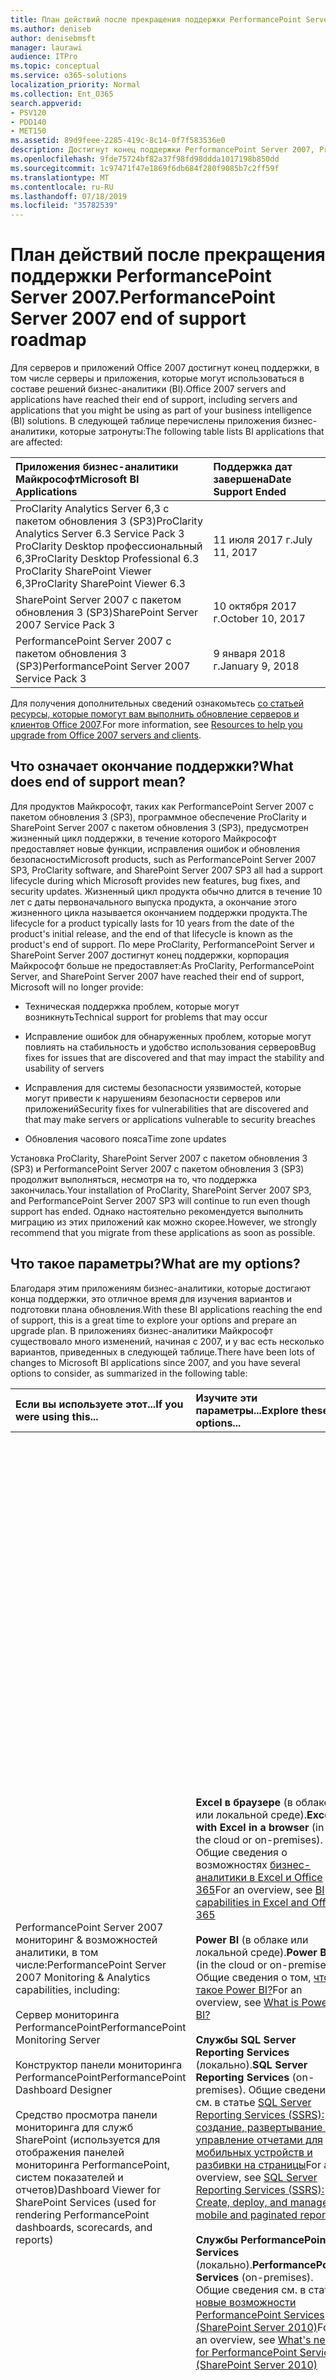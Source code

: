 ```yaml
---
title: План действий после прекращения поддержки PerformancePoint Server 2007.
ms.author: deniseb
author: denisebmsft
manager: laurawi
audience: ITPro
ms.topic: conceptual
ms.service: o365-solutions
localization_priority: Normal
ms.collection: Ent_O365
search.appverid:
- PSV120
- PDD140
- MET150
ms.assetid: 89d9feee-2285-419c-8c14-0f7f583536e0
description: Достигнут конец поддержки PerformancePoint Server 2007, ProClarity и SharePoint Server 2007. Прочтите эту статью, чтобы спланировать обновление решения бизнес-аналитики.
ms.openlocfilehash: 9fde75724bf82a37f98fd98ddda1017198b850dd
ms.sourcegitcommit: 1c97471f47e1869f6db684f280f9085b7c2ff59f
ms.translationtype: MT
ms.contentlocale: ru-RU
ms.lasthandoff: 07/18/2019
ms.locfileid: "35782539"
---
```

# <a name="performancepoint-server-2007-end-of-support-roadmap"></a><span data-ttu-id="d49d6-104">План действий после прекращения поддержки PerformancePoint Server 2007.</span><span class="sxs-lookup"><span data-stu-id="d49d6-104">PerformancePoint Server 2007 end of support roadmap</span></span>

<span data-ttu-id="d49d6-105">Для серверов и приложений Office 2007 достигнут конец поддержки, в том числе серверы и приложения, которые могут использоваться в составе решений бизнес-аналитики (BI).</span><span class="sxs-lookup"><span data-stu-id="d49d6-105">Office 2007 servers and applications have reached their end of support, including servers and applications that you might be using as part of your business intelligence (BI) solutions.</span></span> <span data-ttu-id="d49d6-106">В следующей таблице перечислены приложения бизнес-аналитики, которые затронуты:</span><span class="sxs-lookup"><span data-stu-id="d49d6-106">The following table lists BI applications that are affected:</span></span>
  
|<span data-ttu-id="d49d6-107">**Приложения бизнес-аналитики Майкрософт**</span><span class="sxs-lookup"><span data-stu-id="d49d6-107">**Microsoft BI Applications**</span></span>|<span data-ttu-id="d49d6-108">**Поддержка дат завершена**</span><span class="sxs-lookup"><span data-stu-id="d49d6-108">**Date Support Ended**</span></span>|
|:-----|:-----|
|<span data-ttu-id="d49d6-109">ProClarity Analytics Server 6,3 с пакетом обновления 3 (SP3)</span><span class="sxs-lookup"><span data-stu-id="d49d6-109">ProClarity Analytics Server 6.3 Service Pack 3</span></span>  <br/> <span data-ttu-id="d49d6-110">ProClarity Desktop профессиональный 6,3</span><span class="sxs-lookup"><span data-stu-id="d49d6-110">ProClarity Desktop Professional 6.3</span></span>  <br/> <span data-ttu-id="d49d6-111">ProClarity SharePoint Viewer 6,3</span><span class="sxs-lookup"><span data-stu-id="d49d6-111">ProClarity SharePoint Viewer 6.3</span></span>  <br/> |<span data-ttu-id="d49d6-112">11 июля 2017 г.</span><span class="sxs-lookup"><span data-stu-id="d49d6-112">July 11, 2017</span></span>  <br/> |
|<span data-ttu-id="d49d6-113">SharePoint Server 2007 с пакетом обновления 3 (SP3)</span><span class="sxs-lookup"><span data-stu-id="d49d6-113">SharePoint Server 2007 Service Pack 3</span></span>  <br/> |<span data-ttu-id="d49d6-114">10 октября 2017 г.</span><span class="sxs-lookup"><span data-stu-id="d49d6-114">October 10, 2017</span></span>  <br/> |
|<span data-ttu-id="d49d6-115">PerformancePoint Server 2007 с пакетом обновления 3 (SP3)</span><span class="sxs-lookup"><span data-stu-id="d49d6-115">PerformancePoint Server 2007 Service Pack 3</span></span>  <br/> |<span data-ttu-id="d49d6-116">9 января 2018 г.</span><span class="sxs-lookup"><span data-stu-id="d49d6-116">January 9, 2018</span></span>  <br/> |
   
<span data-ttu-id="d49d6-117">Для получения дополнительных сведений ознакомьтесь [со статьей ресурсы, которые помогут вам выполнить обновление серверов и клиентов Office 2007](upgrade-from-office-2007-servers-and-products.md).</span><span class="sxs-lookup"><span data-stu-id="d49d6-117">For more information, see [Resources to help you upgrade from Office 2007 servers and clients](upgrade-from-office-2007-servers-and-products.md).</span></span>
  
## <a name="what-does-end-of-support-mean"></a><span data-ttu-id="d49d6-118">Что означает окончание поддержки?</span><span class="sxs-lookup"><span data-stu-id="d49d6-118">What does end of support mean?</span></span>

<span data-ttu-id="d49d6-119">Для продуктов Майкрософт, таких как PerformancePoint Server 2007 с пакетом обновления 3 (SP3), программное обеспечение ProClarity и SharePoint Server 2007 с пакетом обновления 3 (SP3), предусмотрен жизненный цикл поддержки, в течение которого Майкрософт предоставляет новые функции, исправления ошибок и обновления безопасности</span><span class="sxs-lookup"><span data-stu-id="d49d6-119">Microsoft products, such as PerformancePoint Server 2007 SP3, ProClarity software, and SharePoint Server 2007 SP3 all had a support lifecycle during which Microsoft provides new features, bug fixes, and security updates.</span></span> <span data-ttu-id="d49d6-120">Жизненный цикл продукта обычно длится в течение 10 лет с даты первоначального выпуска продукта, а окончание этого жизненного цикла называется окончанием поддержки продукта.</span><span class="sxs-lookup"><span data-stu-id="d49d6-120">The lifecycle for a product typically lasts for 10 years from the date of the product's initial release, and the end of that lifecycle is known as the product's end of support.</span></span> <span data-ttu-id="d49d6-121">По мере ProClarity, PerformancePoint Server и SharePoint Server 2007 достигнут конец поддержки, корпорация Майкрософт больше не предоставляет:</span><span class="sxs-lookup"><span data-stu-id="d49d6-121">As ProClarity, PerformancePoint Server, and SharePoint Server 2007 have reached their end of support, Microsoft will no longer provide:</span></span>
  
- <span data-ttu-id="d49d6-122">Техническая поддержка проблем, которые могут возникнуть</span><span class="sxs-lookup"><span data-stu-id="d49d6-122">Technical support for problems that may occur</span></span>
    
- <span data-ttu-id="d49d6-123">Исправление ошибок для обнаруженных проблем, которые могут повлиять на стабильность и удобство использования серверов</span><span class="sxs-lookup"><span data-stu-id="d49d6-123">Bug fixes for issues that are discovered and that may impact the stability and usability of servers</span></span>
    
- <span data-ttu-id="d49d6-124">Исправления для системы безопасности уязвимостей, которые могут привести к нарушениям безопасности серверов или приложений</span><span class="sxs-lookup"><span data-stu-id="d49d6-124">Security fixes for vulnerabilities that are discovered and that may make servers or applications vulnerable to security breaches</span></span>
    
- <span data-ttu-id="d49d6-125">Обновления часового пояса</span><span class="sxs-lookup"><span data-stu-id="d49d6-125">Time zone updates</span></span>
    
<span data-ttu-id="d49d6-126">Установка ProClarity, SharePoint Server 2007 с пакетом обновления 3 (SP3) и PerformancePoint Server 2007 с пакетом обновления 3 (SP3) продолжит выполняться, несмотря на то, что поддержка закончилась.</span><span class="sxs-lookup"><span data-stu-id="d49d6-126">Your installation of ProClarity, SharePoint Server 2007 SP3, and PerformancePoint Server 2007 SP3 will continue to run even though support has ended.</span></span> <span data-ttu-id="d49d6-127">Однако настоятельно рекомендуется выполнить миграцию из этих приложений как можно скорее.</span><span class="sxs-lookup"><span data-stu-id="d49d6-127">However, we strongly recommend that you migrate from these applications as soon as possible.</span></span>
  
## <a name="what-are-my-options"></a><span data-ttu-id="d49d6-128">Что такое параметры?</span><span class="sxs-lookup"><span data-stu-id="d49d6-128">What are my options?</span></span>

<span data-ttu-id="d49d6-129">Благодаря этим приложениям бизнес-аналитики, которые достигают конца поддержки, это отличное время для изучения вариантов и подготовки плана обновления.</span><span class="sxs-lookup"><span data-stu-id="d49d6-129">With these BI applications reaching the end of support, this is a great time to explore your options and prepare an upgrade plan.</span></span> <span data-ttu-id="d49d6-130">В приложениях бизнес-аналитики Майкрософт существовало много изменений, начиная с 2007, и у вас есть несколько вариантов, приведенных в следующей таблице.</span><span class="sxs-lookup"><span data-stu-id="d49d6-130">There have been lots of changes to Microsoft BI applications since 2007, and you have several options to consider, as summarized in the following table:</span></span>
  
|<span data-ttu-id="d49d6-131">**Если вы используете этот...**</span><span class="sxs-lookup"><span data-stu-id="d49d6-131">**If you were using this...**</span></span>|<span data-ttu-id="d49d6-132">**Изучите эти параметры...**</span><span class="sxs-lookup"><span data-stu-id="d49d6-132">**Explore these options...**</span></span>|<span data-ttu-id="d49d6-133">**И помните об этом...**</span><span class="sxs-lookup"><span data-stu-id="d49d6-133">**And keep this in mind...**</span></span>|
|:-----|:-----|:-----|
| <span data-ttu-id="d49d6-134">PerformancePoint Server 2007 мониторинг &amp; возможностей аналитики, в том числе:</span><span class="sxs-lookup"><span data-stu-id="d49d6-134">PerformancePoint Server 2007 Monitoring &amp; Analytics capabilities, including:</span></span>  <br/><br/>  <span data-ttu-id="d49d6-135">Сервер мониторинга PerformancePoint</span><span class="sxs-lookup"><span data-stu-id="d49d6-135">PerformancePoint Monitoring Server</span></span>  <br/><br/>  <span data-ttu-id="d49d6-136">Конструктор панели мониторинга PerformancePoint</span><span class="sxs-lookup"><span data-stu-id="d49d6-136">PerformancePoint Dashboard Designer</span></span>  <br/><br/>  <span data-ttu-id="d49d6-137">Средство просмотра панели мониторинга для служб SharePoint (используется для отображения панелей мониторинга PerformancePoint, систем показателей и отчетов)</span><span class="sxs-lookup"><span data-stu-id="d49d6-137">Dashboard Viewer for SharePoint Services (used for rendering PerformancePoint dashboards, scorecards, and reports)</span></span>  <br/> |<span data-ttu-id="d49d6-138">**Excel в браузере** (в облаке или локальной среде).</span><span class="sxs-lookup"><span data-stu-id="d49d6-138">**Excel with Excel in a browser** (in the cloud or on-premises).</span></span> <span data-ttu-id="d49d6-139">Общие сведения о возможностях [бизнес-аналитики в Excel и Office 365](https://support.office.com/article/26c0548e-124c-4fd3-aab3-5f64568cb743.aspx)</span><span class="sxs-lookup"><span data-stu-id="d49d6-139">For an overview, see [BI capabilities in Excel and Office 365](https://support.office.com/article/26c0548e-124c-4fd3-aab3-5f64568cb743.aspx)</span></span> <br/><br/> <span data-ttu-id="d49d6-140">**Power BI** (в облаке или локальной среде).</span><span class="sxs-lookup"><span data-stu-id="d49d6-140">**Power BI** (in the cloud or on-premises).</span></span> <span data-ttu-id="d49d6-141">Общие сведения о том, [что такое Power BI?](https://go.microsoft.com/fwlink/?linkid=841341)</span><span class="sxs-lookup"><span data-stu-id="d49d6-141">For an overview, see [What is Power BI?](https://go.microsoft.com/fwlink/?linkid=841341)</span></span> <br/><br/> <span data-ttu-id="d49d6-142">**Службы SQL Server Reporting Services** (локально).</span><span class="sxs-lookup"><span data-stu-id="d49d6-142">**SQL Server Reporting Services** (on-premises).</span></span> <span data-ttu-id="d49d6-143">Общие сведения см. в статье [SQL Server Reporting Services (SSRS): создание, развертывание и управление отчетами для мобильных устройств и разбивки на страницы](https://go.microsoft.com/fwlink/?linkid=841342)</span><span class="sxs-lookup"><span data-stu-id="d49d6-143">For an overview, see [SQL Server Reporting Services (SSRS): Create, deploy, and manage mobile and paginated reports](https://go.microsoft.com/fwlink/?linkid=841342)</span></span> <br/><br/> <span data-ttu-id="d49d6-144">**Службы PerformancePoint Services** (локально).</span><span class="sxs-lookup"><span data-stu-id="d49d6-144">**PerformancePoint Services** (on-premises).</span></span> <span data-ttu-id="d49d6-145">Общие сведения см. в статье [новые возможности PerformancePoint Services (SharePoint Server 2010)](https://go.microsoft.com/fwlink/?linkid=841343)</span><span class="sxs-lookup"><span data-stu-id="d49d6-145">For an overview, see [What's new for PerformancePoint Services (SharePoint Server 2010)](https://go.microsoft.com/fwlink/?linkid=841343)</span></span> <br/> |<span data-ttu-id="d49d6-146">Приложение Excel доступно как в Интернете (на основе облака), так и в локальном решении.</span><span class="sxs-lookup"><span data-stu-id="d49d6-146">Excel is available as either an online (cloud-based) or on-premises solution.</span></span> <span data-ttu-id="d49d6-147">Многие потребности в отчетах и панелях мониторинга могут быть выполнены с помощью возможностей Excel.</span><span class="sxs-lookup"><span data-stu-id="d49d6-147">Many reporting and dashboard needs can be met with the capabilities of Excel.</span></span>  <br/><br/> <span data-ttu-id="d49d6-148">Power BI доступен в виде интерактивного или локального решения.</span><span class="sxs-lookup"><span data-stu-id="d49d6-148">Power BI is available as either an online or an on-premises solution.</span></span> <span data-ttu-id="d49d6-149">Power BI не входит в состав Office 365, но вы можете приступить к работе с Power BI бесплатно, а затем, в зависимости от требований к использованию данных и бизнес-потребностям, выполнить обновление до Power BI Pro.</span><span class="sxs-lookup"><span data-stu-id="d49d6-149">Power BI is not included in Office 365, but you can get started using Power BI for free, and then, depending on your data usage and business needs, upgrade to Power BI Pro.</span></span> <br/> <br/> <span data-ttu-id="d49d6-150">Службы Reporting Services и PerformancePoint Services являются локальными решениями.</span><span class="sxs-lookup"><span data-stu-id="d49d6-150">Reporting Services and PerformancePoint Services are both on-premises solutions.</span></span>  <br/><br/> <span data-ttu-id="d49d6-151">Службы PerformancePoint доступны в SharePoint Server 2010, SharePoint Server 2013 и SharePoint Server 2016.</span><span class="sxs-lookup"><span data-stu-id="d49d6-151">PerformancePoint Services is available in SharePoint Server 2010, SharePoint Server 2013, and SharePoint Server 2016.</span></span> <br/> <br/> <span data-ttu-id="d49d6-152">Некоторые функции и типы отчетов, доступные в PerformancePoint Server 2007, недоступны в Excel, Power BI, Reporting Services или PerformancePoint Services.</span><span class="sxs-lookup"><span data-stu-id="d49d6-152">Some features and report types that were available in PerformancePoint Server 2007 are not available in Excel, Power BI, Reporting Services, or PerformancePoint Services.</span></span> <span data-ttu-id="d49d6-153">Вы хотите просмотреть доступные функции, чтобы определить оптимальное решение для ваших бизнес-потребностей.</span><span class="sxs-lookup"><span data-stu-id="d49d6-153">You'll want to review the available features to determine the best solution for your business needs.</span></span>  <br/> |
| <span data-ttu-id="d49d6-154">Программное обеспечение ProClarity, в том числе:</span><span class="sxs-lookup"><span data-stu-id="d49d6-154">ProClarity software, including:</span></span> <br/> <br/>  <span data-ttu-id="d49d6-155">ProClarity Desktop профессиональный</span><span class="sxs-lookup"><span data-stu-id="d49d6-155">ProClarity Desktop Professional</span></span>  <br/> <br/> <span data-ttu-id="d49d6-156">Сервер аналитики ProClarity Analytics</span><span class="sxs-lookup"><span data-stu-id="d49d6-156">ProClarity Analytics Server</span></span>  <br/> <br/> <span data-ttu-id="d49d6-157">ProClarity SharePoint Viewer</span><span class="sxs-lookup"><span data-stu-id="d49d6-157">ProClarity SharePoint Viewer</span></span>  <br/> |<span data-ttu-id="d49d6-158">Свяжитесь **с партнером корпорации Майкрософт** , чтобы определить решение, которое наилучшим образом соответствует вашим потребностям.</span><span class="sxs-lookup"><span data-stu-id="d49d6-158">**Work with a Microsoft partner** to identify a solution that best meets your needs.</span></span> <span data-ttu-id="d49d6-159">Посетите [Центр партнеров Майкрософт](https://go.microsoft.com/fwlink/?linkid=841249)</span><span class="sxs-lookup"><span data-stu-id="d49d6-159">Visit the [Microsoft Partner Center](https://go.microsoft.com/fwlink/?linkid=841249)</span></span> <br/><br/> <span data-ttu-id="d49d6-160">Вы также можете рассмотреть возможность использования Excel в Excel в браузере, Power BI, службах SQL Server Reporting Services или PerformancePoint Services.</span><span class="sxs-lookup"><span data-stu-id="d49d6-160">You can also consider using Excel with Excel in a browser, Power BI, SQL Server Reporting Services, or PerformancePoint Services.</span></span>  <br/> |<span data-ttu-id="d49d6-161">Некоторые функции и возможности, доступные в программном обеспечении ProClarity, доступны в других решениях Майкрософт, в том числе Excel, Power BI, Reporting Services и PerformancePoint Services.</span><span class="sxs-lookup"><span data-stu-id="d49d6-161">Several, but not all, features and capabilities that were available in ProClarity software are available in other Microsoft offerings, including Excel, Power BI, Reporting Services, and PerformancePoint Services.</span></span>  <br/> |
|<span data-ttu-id="d49d6-162">Ключевые показатели эффективности SharePoint Server 2007 (также называемые ключевыми показателями эффективности MOSS)</span><span class="sxs-lookup"><span data-stu-id="d49d6-162">SharePoint Server 2007 KPIs (also called MOSS KPIs)</span></span>  <br/> |<span data-ttu-id="d49d6-163">**Excel со службами Excel**.</span><span class="sxs-lookup"><span data-stu-id="d49d6-163">**Excel with Excel Services**.</span></span> <span data-ttu-id="d49d6-164">Общие сведения см в статье [бизнес-аналитики в Excel и службах Excel (SharePoint Server 2013)](https://support.office.com/article/2740f10c-579d-4b40-a1d9-7beb5d38547c.aspx)</span><span class="sxs-lookup"><span data-stu-id="d49d6-164">For an overview, see [Business intelligence in Excel and Excel Services (SharePoint Server 2013)](https://support.office.com/article/2740f10c-579d-4b40-a1d9-7beb5d38547c.aspx)</span></span> <br/> |<span data-ttu-id="d49d6-165">Ключевые показатели эффективности MOSS, созданные с помощью SharePoint Server 2007, можно использовать в SharePoint Server 2010, SharePoint Server 2013 и SharePoint Server 2016; Однако создавать новые ключевые показатели эффективности MOSS невозможно.</span><span class="sxs-lookup"><span data-stu-id="d49d6-165">MOSS KPIs that were created using SharePoint Server 2007 can be used in SharePoint Server 2010, SharePoint Server 2013, and SharePoint Server 2016; however, new MOSS KPIs cannot be created.</span></span>  <br/> |
|<span data-ttu-id="d49d6-166">Excel 2007</span><span class="sxs-lookup"><span data-stu-id="d49d6-166">Excel 2007</span></span>  <br/> |<span data-ttu-id="d49d6-167">**Excel** (в облаке или локальной среде).</span><span class="sxs-lookup"><span data-stu-id="d49d6-167">**Excel** (in the cloud or on-premises).</span></span> <span data-ttu-id="d49d6-168">Общие сведения о возможностях [бизнес-аналитики в Excel и Office 365](https://support.office.com/article/26c0548e-124c-4fd3-aab3-5f64568cb743.aspx)</span><span class="sxs-lookup"><span data-stu-id="d49d6-168">For an overview, see [BI capabilities in Excel and Office 365](https://support.office.com/article/26c0548e-124c-4fd3-aab3-5f64568cb743.aspx)</span></span> <br/><br/> <span data-ttu-id="d49d6-169">**Power BI** (в облаке или локальной среде).</span><span class="sxs-lookup"><span data-stu-id="d49d6-169">**Power BI** (in the cloud or on-premises).</span></span> <span data-ttu-id="d49d6-170">Общие сведения о том, [что такое Power BI?](https://go.microsoft.com/fwlink/?linkid=841341)</span><span class="sxs-lookup"><span data-stu-id="d49d6-170">For an overview, see [What is Power BI?](https://go.microsoft.com/fwlink/?linkid=841341)</span></span> <br/> |<span data-ttu-id="d49d6-171">Как Excel, так и Power BI предоставляют Организации облачные и локальные решения с поддержкой широкого спектра источников данных.</span><span class="sxs-lookup"><span data-stu-id="d49d6-171">Both Excel and Power BI offer your organization cloud-based and on-premises solutions, with support for a wide variety of data sources.</span></span>  <br/> |
   
### <a name="what-if-i-need-help-selecting-a-solution"></a><span data-ttu-id="d49d6-172">Что делать, если вам нужна помощь, выбрав решение?</span><span class="sxs-lookup"><span data-stu-id="d49d6-172">What if I need help selecting a solution?</span></span>

<span data-ttu-id="d49d6-173">Благодаря большому количеству доступных вариантов бизнес-аналитики может показаться слишком большим, чтобы определить, какой из них лучше всего подходит.</span><span class="sxs-lookup"><span data-stu-id="d49d6-173">With so many BI choices available, it might seem overwhelming to determine which option is best.</span></span> <span data-ttu-id="d49d6-174">Для оказания помощи можно воспользоваться электронным руководством.</span><span class="sxs-lookup"><span data-stu-id="d49d6-174">We have an online guide available to help you.</span></span> <span data-ttu-id="d49d6-175">Ознакомьтесь [со статьей выбор средств бизнес-аналитики (BI) для анализа и создания отчетов](https://go.microsoft.com/fwlink/?linkid=839877).</span><span class="sxs-lookup"><span data-stu-id="d49d6-175">See [Choosing Microsoft Business Intelligence (BI) tools for analysis and reporting](https://go.microsoft.com/fwlink/?linkid=839877).</span></span>
  
### <a name="what-happens-if-i-dont-upgrade-now"></a><span data-ttu-id="d49d6-176">Что произойдет, если не выполнить обновление сейчас?</span><span class="sxs-lookup"><span data-stu-id="d49d6-176">What happens if I don't upgrade now?</span></span>

<span data-ttu-id="d49d6-177">В настоящее время вы можете сделать это без обновления.</span><span class="sxs-lookup"><span data-stu-id="d49d6-177">You can choose to not upgrade at this time.</span></span> <span data-ttu-id="d49d6-178">Существующие серверы и приложения продолжат работу.</span><span class="sxs-lookup"><span data-stu-id="d49d6-178">Your existing servers and applications will continue to run.</span></span> <span data-ttu-id="d49d6-179">Однако вы не будете получать дополнительные обновления, в том числе обновления для системы безопасности, после завершения поддержки.</span><span class="sxs-lookup"><span data-stu-id="d49d6-179">However, you won't receive any further updates - including security updates - after support has ended.</span></span> <span data-ttu-id="d49d6-180">Если что-то пошло не так с серверными приложениями, вы не сможете получить помощь в службе технической поддержки Майкрософт.</span><span class="sxs-lookup"><span data-stu-id="d49d6-180">And, if something goes wrong with your server applications, you won't be able to get help from Microsoft technical support.</span></span>
  
## <a name="how-do-i-plan-my-upgrade"></a><span data-ttu-id="d49d6-181">Как спланировать обновление?</span><span class="sxs-lookup"><span data-stu-id="d49d6-181">How do I plan my upgrade?</span></span>

<span data-ttu-id="d49d6-182">После изучения параметров обновления следующий шаг состоит в подготовке плана обновления.</span><span class="sxs-lookup"><span data-stu-id="d49d6-182">After you have explored your upgrade options, your next step is to prepare an upgrade plan.</span></span> <span data-ttu-id="d49d6-183">В следующих разделах содержатся сведения и ссылки на дополнительные ресурсы, которые помогут спланировать решение.</span><span class="sxs-lookup"><span data-stu-id="d49d6-183">The following sections include information and links to additional resources to help you plan your solution.</span></span> <span data-ttu-id="d49d6-184">Когда речь идет о приложениях Microsoft BI, у вас есть четыре основных варианта, в том числе два, которые работают как в облаке, так и в локальной среде, а также два, которые являются локальными решениями:</span><span class="sxs-lookup"><span data-stu-id="d49d6-184">When it comes to Microsoft BI applications, you have four main options, including two that work both in the cloud or on-premises, and two that are on-premises-only solutions:</span></span>
  
|<span data-ttu-id="d49d6-185">**Вариант**</span><span class="sxs-lookup"><span data-stu-id="d49d6-185">**Option**</span></span>|<span data-ttu-id="d49d6-186">**В облаке или локальной среде?**</span><span class="sxs-lookup"><span data-stu-id="d49d6-186">**In the cloud or on-premises?**</span></span>|
|:-----|:-----|
|[<span data-ttu-id="d49d6-187">Excel</span><span class="sxs-lookup"><span data-stu-id="d49d6-187">Excel</span></span>](#use-excel-with-excel-online-in-the-cloud-or-on-premises) <br/> |<span data-ttu-id="d49d6-188">Двух</span><span class="sxs-lookup"><span data-stu-id="d49d6-188">Both</span></span>  <br/> |
|[<span data-ttu-id="d49d6-189">Power BI</span><span class="sxs-lookup"><span data-stu-id="d49d6-189">Power BI</span></span>](#use-power-bi-in-the-cloud-or-on-premises) <br/> |<span data-ttu-id="d49d6-190">Двух</span><span class="sxs-lookup"><span data-stu-id="d49d6-190">Both</span></span>  <br/> |
|[<span data-ttu-id="d49d6-191">Reporting Services</span><span class="sxs-lookup"><span data-stu-id="d49d6-191">Reporting Services</span></span>](#use-reporting-services-on-premises) <br/> |<span data-ttu-id="d49d6-192">Только локальная среда</span><span class="sxs-lookup"><span data-stu-id="d49d6-192">On-premises only</span></span>  <br/> |
|[<span data-ttu-id="d49d6-193">PerformancePoint Services</span><span class="sxs-lookup"><span data-stu-id="d49d6-193">PerformancePoint Services</span></span>](#use-performancepoint-services-on-premises) <br/> |<span data-ttu-id="d49d6-194">Только локальная среда</span><span class="sxs-lookup"><span data-stu-id="d49d6-194">On-premises only</span></span>  <br/> |
   
### <a name="use-excel-in-the-cloud-or-on-premises"></a><span data-ttu-id="d49d6-195">Использование Excel (в облаке или локальной среде)</span><span class="sxs-lookup"><span data-stu-id="d49d6-195">Use Excel (in the cloud or on-premises)</span></span>

<span data-ttu-id="d49d6-196">С помощью Excel (также называемых службами Excel в SharePoint Server) пользователи могут просматривать и использовать книги в окне браузера, даже если приложение Excel не установлено на своем компьютере.</span><span class="sxs-lookup"><span data-stu-id="d49d6-196">With Excel—also known as Excel Services in SharePoint Server—people can view and use workbooks in a browser window, even if Excel is not installed on their computer.</span></span> <span data-ttu-id="d49d6-197">Вы можете использовать Excel для создания отчетов, систем показателей и панелей мониторинга, а затем совместного использования книг с другими пользователями с помощью Excel в браузере, независимо от того, используете ли вы SharePoint Online в составе Office 365 или SharePoint Server в локальной среде.</span><span class="sxs-lookup"><span data-stu-id="d49d6-197">You can use Excel to create reports, scorecards, and dashboards, and then share your workbooks with others by using Excel in a browser, whether you're using SharePoint Online as part of Office 365, or SharePoint Server on-premises.</span></span> <span data-ttu-id="d49d6-198">Кроме того, вы можете использовать данные, хранящиеся в локальной среде или в облаке, что дает возможность использовать широкий спектр источников данных.</span><span class="sxs-lookup"><span data-stu-id="d49d6-198">And, you can use data stored on-premises or in the cloud, which gives you the ability to use a wide variety of data sources.</span></span>
  
<span data-ttu-id="d49d6-199">В следующей таблице сравниваются ключевые преимущества использования Excel с Office 365 для использования Excel с SharePoint Server с дополнительными сведениями.</span><span class="sxs-lookup"><span data-stu-id="d49d6-199">The following table compares key advantages of using Excel with Office 365 to using Excel with SharePoint Server, with additional information below.</span></span>
  
|<span data-ttu-id="d49d6-200">**[Excel с Office 365 (в облаке)](#excel-with-office-365-in-the-cloud)**</span><span class="sxs-lookup"><span data-stu-id="d49d6-200">**[Excel with Office 365 (in the cloud)](#excel-with-office-365-in-the-cloud)**</span></span>|<span data-ttu-id="d49d6-201">**[Excel с SharePoint Server (локальная среда)](#excel-with-sharepoint-server-on-premises)**</span><span class="sxs-lookup"><span data-stu-id="d49d6-201">**[Excel with SharePoint Server (on-premises)](#excel-with-sharepoint-server-on-premises)**</span></span>|
|:-----|:-----|
|<span data-ttu-id="d49d6-202">**Вы получаете последнюю самую новую версию Excel**.</span><span class="sxs-lookup"><span data-stu-id="d49d6-202">**You get the latest, greatest version of Excel**.</span></span> <span data-ttu-id="d49d6-203">В Office 365 вы получаете последнюю версию Excel, которая включает мощные, новые типы диаграмм, возможность быстро и легко создавать диаграммы и таблицы, а также поддерживать дополнительные источники данных.</span><span class="sxs-lookup"><span data-stu-id="d49d6-203">With Office 365, you get the latest version of Excel, which includes powerful, new chart types, the ability to create charts and tables quickly and easily, and support for more data sources.</span></span> <br/> <br/> <span data-ttu-id="d49d6-204">**Настройка значительно упрощается**.</span><span class="sxs-lookup"><span data-stu-id="d49d6-204">**Setup is much simpler**.</span></span> <span data-ttu-id="d49d6-205">Excel включен в Office 365 для бизнеса, поэтому в вашей части нет тяжелых задач.</span><span class="sxs-lookup"><span data-stu-id="d49d6-205">Excel is included with Office 365 for business, so there's no heavy lifting on your part.</span></span> <span data-ttu-id="d49d6-206">Зарегистрируйтесь и войдите в систему, и вы будете работать быстрее и эффективнее, чем обновление локальных серверов.</span><span class="sxs-lookup"><span data-stu-id="d49d6-206">Sign up and sign in, and you'll be up and running faster and more efficiently than upgrading your on-premises servers.</span></span> <br/> <br/> <span data-ttu-id="d49d6-207">**Пользователи имеют повсеместный доступ к своим книгам**.</span><span class="sxs-lookup"><span data-stu-id="d49d6-207">**People have everywhere access to their workbooks**.</span></span> <span data-ttu-id="d49d6-208">Пользователи могут безопасно просматривать книги из любого места, используя его компьютер, смарт-телефон и планшет.</span><span class="sxs-lookup"><span data-stu-id="d49d6-208">People can securely view workbooks from wherever they are, using their computer, smart phone, and tablet.</span></span> <br/> <br/> <span data-ttu-id="d49d6-209">**Это еще не**все!</span><span class="sxs-lookup"><span data-stu-id="d49d6-209">**There's more**!</span></span> <span data-ttu-id="d49d6-210">В этой статье представлены [возможности бизнес-аналитики в Excel и Office 365](https://support.office.com/article/26c0548e-124c-4fd3-aab3-5f64568cb743.aspx)</span><span class="sxs-lookup"><span data-stu-id="d49d6-210">See [BI capabilities in Excel and Office 365](https://support.office.com/article/26c0548e-124c-4fd3-aab3-5f64568cb743.aspx)</span></span> <br/> |<span data-ttu-id="d49d6-211">**Управление глобальными параметрами**.</span><span class="sxs-lookup"><span data-stu-id="d49d6-211">**You manage your global settings**.</span></span> <span data-ttu-id="d49d6-212">Администратор SharePoint может задавать глобальные параметры, такие как безопасность, балансировка нагрузки, управление сеансами, кэширование книг и подключения к внешним данным.</span><span class="sxs-lookup"><span data-stu-id="d49d6-212">As a SharePoint administrator, you can specify global settings, such as security, load balancing, session management, workbook caching, and external data connections.</span></span> <br/> <br/> <span data-ttu-id="d49d6-213">**Службы Excel можно использовать с PerformancePoint Services**.</span><span class="sxs-lookup"><span data-stu-id="d49d6-213">**You can use Excel Services with PerformancePoint Services**.</span></span> <span data-ttu-id="d49d6-214">Службы Excel и службы PerformancePoint Services можно настроить как часть установки SharePoint Server, а также включить отчеты служб Excel в панели мониторинга PerformancePoint.</span><span class="sxs-lookup"><span data-stu-id="d49d6-214">You can configure Excel Services and PerformancePoint Services as part of your SharePoint Server installation, and include Excel Services reports in your PerformancePoint dashboards.</span></span> <br/> <br/> <span data-ttu-id="d49d6-215">**Это еще не**все!</span><span class="sxs-lookup"><span data-stu-id="d49d6-215">**There's more**!</span></span> <span data-ttu-id="d49d6-216">Просмотр [бизнес-аналитики в Excel и службах Excel (SharePoint Server 2013)](https://support.office.com/article/2740f10c-579d-4b40-a1d9-7beb5d38547c.aspx)</span><span class="sxs-lookup"><span data-stu-id="d49d6-216">See [Business intelligence in Excel and Excel Services (SharePoint Server 2013)](https://support.office.com/article/2740f10c-579d-4b40-a1d9-7beb5d38547c.aspx)</span></span> <br/> |
   
#### <a name="excel-with-office-365-in-the-cloud"></a><span data-ttu-id="d49d6-217">Excel с Office 365 (в облаке)</span><span class="sxs-lookup"><span data-stu-id="d49d6-217">Excel with Office 365 (in the cloud)</span></span>

<span data-ttu-id="d49d6-218">Если вы перейдете на Office 365, у вас будут самые актуальные службы и приложения, в том числе Excel 2016.</span><span class="sxs-lookup"><span data-stu-id="d49d6-218">If you move to Office 365, you'll have the most up-to-date services and applications, including Excel 2016.</span></span> <span data-ttu-id="d49d6-219">Службы PerformancePoint Services недоступны в Office 365, поэтому содержимое панели мониторинга PerformancePoint будет заменено на книги Excel или другие отчеты.</span><span class="sxs-lookup"><span data-stu-id="d49d6-219">PerformancePoint Services is not available in Office 365, so you'll be replacing your PerformancePoint dashboard content with Excel workbooks or other reports.</span></span> <span data-ttu-id="d49d6-220">Хорошая новость состоит в том, что Excel 2016 имеет множество новых типов диаграмм и создание впечатляющих панелей мониторинга в Excel стало проще, чем когда-либо.</span><span class="sxs-lookup"><span data-stu-id="d49d6-220">The good news is, Excel 2016 has lots of new chart types and creating impressive dashboards in Excel is easier than ever.</span></span> <span data-ttu-id="d49d6-221">Новые возможности регулярно добавляются.</span><span class="sxs-lookup"><span data-stu-id="d49d6-221">And, new features are being added regularly.</span></span> <span data-ttu-id="d49d6-222">Чтобы узнать больше, ознакомьтесь со статьей [новые возможности Excel 2016 для Windows](https://support.office.com/article/5fdb9208-ff33-45b6-9e08-1f5cdb3a6c73.aspx).</span><span class="sxs-lookup"><span data-stu-id="d49d6-222">To learn more, see [What's New in Excel 2016 for Windows](https://support.office.com/article/5fdb9208-ff33-45b6-9e08-1f5cdb3a6c73.aspx).</span></span>
  
<span data-ttu-id="d49d6-223">А когда вы приобретаете 50 рабочих мест или более Office 365, группа Microsoft FastTrack может помочь вам настроить.</span><span class="sxs-lookup"><span data-stu-id="d49d6-223">And, when you purchase 50 seats or more of Office 365, the Microsoft FastTrack team can help you get set up.</span></span> <span data-ttu-id="d49d6-224">Чтобы узнать больше, посетите [FastTrack](https://www.microsoft.com/fasttrack/microsoft-365/office-365).</span><span class="sxs-lookup"><span data-stu-id="d49d6-224">To learn more, visit [FastTrack](https://www.microsoft.com/fasttrack/microsoft-365/office-365).</span></span>
  
#### <a name="excel-with-sharepoint-server-on-premises"></a><span data-ttu-id="d49d6-225">Excel с SharePoint Server (локальная среда)</span><span class="sxs-lookup"><span data-stu-id="d49d6-225">Excel with SharePoint Server (on-premises)</span></span>

<span data-ttu-id="d49d6-226">Если вы выполняете обновление до более новой версии SharePoint, вы можете использовать Excel со службами Excel или браузером следующим образом:</span><span class="sxs-lookup"><span data-stu-id="d49d6-226">If you upgrade to a newer version of SharePoint, you can use Excel with Excel Services or in a browser, as follows:</span></span>
  
- <span data-ttu-id="d49d6-227">Службы Excel в SharePoint Server 2010</span><span class="sxs-lookup"><span data-stu-id="d49d6-227">Excel Services in SharePoint Server 2010</span></span>
    
- <span data-ttu-id="d49d6-228">Службы Excel в SharePoint Server 2013</span><span class="sxs-lookup"><span data-stu-id="d49d6-228">Excel Services in SharePoint Server 2013</span></span>
    
- <span data-ttu-id="d49d6-229">Excel, который входит в состав Office Online Server и устанавливается отдельно от SharePoint Server 2016</span><span class="sxs-lookup"><span data-stu-id="d49d6-229">Excel, which is part of Office Online Server, installed separately from SharePoint Server 2016</span></span>
    
<span data-ttu-id="d49d6-230">Вы также можете настроить службы PerformancePoint в новой версии SharePoint Server и использовать их вместе с Excel.</span><span class="sxs-lookup"><span data-stu-id="d49d6-230">You can configure PerformancePoint Services in your new version of SharePoint Server as well, and use that together with Excel.</span></span>
  
<span data-ttu-id="d49d6-231">Чтобы узнать больше о вариантах обновления SharePoint, ознакомьтесь со статьей [SharePoint Server 2007 End of support](sharepoint-2007-end-of-support.md).</span><span class="sxs-lookup"><span data-stu-id="d49d6-231">To learn more about your SharePoint upgrade options, see [SharePoint Server 2007 end of support Roadmap](sharepoint-2007-end-of-support.md).</span></span>
  
<span data-ttu-id="d49d6-232">Чтобы узнать больше о службах Excel, ознакомьтесь со статьей [Обзор служб Excel (SharePoint Server 2010)](https://go.microsoft.com/fwlink/?linkid=841362).</span><span class="sxs-lookup"><span data-stu-id="d49d6-232">To learn more about Excel Services, see [Excel Services overview (SharePoint Server 2010)](https://go.microsoft.com/fwlink/?linkid=841362).</span></span>
  
### <a name="use-power-bi-in-the-cloud-or-on-premises"></a><span data-ttu-id="d49d6-233">Использование Power BI (в облаке или локальной среде)</span><span class="sxs-lookup"><span data-stu-id="d49d6-233">Use Power BI (in the cloud or on-premises)</span></span>

<span data-ttu-id="d49d6-234">Power BI — это набор средств бизнес-аналитики для анализа данных и предоставления общих сведений.</span><span class="sxs-lookup"><span data-stu-id="d49d6-234">Power BI is a suite of business analytics tools to analyze data and share insights.</span></span> <span data-ttu-id="d49d6-235">С помощью Power BI вы можете создавать интерактивные отчеты и панели мониторинга с помощью локальных и сетевых источников данных.</span><span class="sxs-lookup"><span data-stu-id="d49d6-235">With Power BI, you can create interactive reports and dashboards using on-premises or online data sources.</span></span> <span data-ttu-id="d49d6-236">Пользователи могут просматривать и использовать отчеты и панели мониторинга с помощью своих компьютеров или мобильных устройств.</span><span class="sxs-lookup"><span data-stu-id="d49d6-236">People can view and use your reports and dashboards using their computers or mobile devices.</span></span>
  
<span data-ttu-id="d49d6-237">Power BI не входит в состав Office 365 или SharePoint Server, но это отдельный выпуск, включающий Power BI Desktop, шлюзы Power BI и службу Power BI.</span><span class="sxs-lookup"><span data-stu-id="d49d6-237">Power BI is not included in Office 365 or SharePoint Server, but is a separate offering that includes Power BI Desktop, Power BI gateways, and the Power BI service.</span></span> <span data-ttu-id="d49d6-238">Power BI также интегрируется с SharePoint Online.</span><span class="sxs-lookup"><span data-stu-id="d49d6-238">Power BI also integrates with SharePoint Online.</span></span> <span data-ttu-id="d49d6-239">Вы можете приступить к работе с Power BI бесплатно и в зависимости от требований к использованию данных и бизнес-потребностям выполнить обновление до Power BI Pro.</span><span class="sxs-lookup"><span data-stu-id="d49d6-239">You can get started with Power BI for free, and depending on your data usage and business needs, upgrade to Power BI Pro.</span></span> <span data-ttu-id="d49d6-240">Чтобы узнать больше, посмотрите, [что такое Power BI?](https://go.microsoft.com/fwlink/?linkid=841341)</span><span class="sxs-lookup"><span data-stu-id="d49d6-240">To learn more, see [What is Power BI?](https://go.microsoft.com/fwlink/?linkid=841341)</span></span>
  
### <a name="use-reporting-services-on-premises"></a><span data-ttu-id="d49d6-241">Использование служб отчетов (локальная среда)</span><span class="sxs-lookup"><span data-stu-id="d49d6-241">Use Reporting Services (on-premises)</span></span>

<span data-ttu-id="d49d6-242">Службы SQL Server Reporting Services предоставляют надежное решение для создания отчетов, а также возможность установки и настройки служб Reporting Services в режиме интеграции с SharePoint или в собственном режиме.</span><span class="sxs-lookup"><span data-stu-id="d49d6-242">SQL Server Reporting Services provides a robust reporting solution, along with the ability to install and configure Reporting Services in either native mode or SharePoint integrated mode.</span></span> <span data-ttu-id="d49d6-243">Вы можете создавать отчеты с помощью нескольких инструментов, в том числе конструктора отчетов, построителя отчетов и Power View.</span><span class="sxs-lookup"><span data-stu-id="d49d6-243">You can author reports using several tools, including Report Designer, Report Builder, and Power View.</span></span> <span data-ttu-id="d49d6-244">В последнем выпуске SQL Server вы также можете использовать Microsoft SQL Server Mobile Reporting Report для доставки отчетов, которые масштабируются на любой размер экрана, что позволяет Организации использовать отчеты на мобильных устройствах.</span><span class="sxs-lookup"><span data-stu-id="d49d6-244">With the latest release of SQL Server, you can also use SQL Server Mobile Report Publisher to deliver reports that scale to any screen size, giving your organization the ability to consume reports on their mobile devices.</span></span> <span data-ttu-id="d49d6-245">Дополнительные сведения см. в статье [SQL Server Reporting Services (SSRS): создание, развертывание и управление отчетами по мобильным и разбитым на страницы](https://go.microsoft.com/fwlink/?linkid=841342).</span><span class="sxs-lookup"><span data-stu-id="d49d6-245">To learn more, see [SQL Server Reporting Services (SSRS): Create, deploy, and manage mobile and paginated reports](https://go.microsoft.com/fwlink/?linkid=841342).</span></span>
  
### <a name="use-performancepoint-services-on-premises"></a><span data-ttu-id="d49d6-246">Использование PerformancePoint Services (локально)</span><span class="sxs-lookup"><span data-stu-id="d49d6-246">Use PerformancePoint Services (on-premises)</span></span>

<span data-ttu-id="d49d6-247">Как вы знаете, PerformancePoint Server 2007 был приобретен отдельно от SharePoint Server 2007.</span><span class="sxs-lookup"><span data-stu-id="d49d6-247">As you know, PerformancePoint Server 2007 was purchased separately from SharePoint Server 2007.</span></span> <span data-ttu-id="d49d6-248">Начиная с SharePoint Server 2010, PerformancePoint Services это приложение-служба в SharePoint Server.</span><span class="sxs-lookup"><span data-stu-id="d49d6-248">Beginning with SharePoint Server 2010, PerformancePoint Services is a service application in SharePoint Server.</span></span> <span data-ttu-id="d49d6-249">Это означает, что вам не нужно приобретать отдельные серверные лицензии или оборудование, чтобы использовать службы PerformancePoint Services.</span><span class="sxs-lookup"><span data-stu-id="d49d6-249">This means that you do not have to purchase separate server licenses or hardware in order to use PerformancePoint Services.</span></span>
  
<span data-ttu-id="d49d6-250">Для перехода от PerformancePoint Server 2007 к службам PerformancePoint Services вы переходите к более новой версии SharePoint Server и настраиваете службы PerformancePoint Services.</span><span class="sxs-lookup"><span data-stu-id="d49d6-250">To move from PerformancePoint Server 2007 to PerformancePoint Services, you move to a more recent version of SharePoint Server, and configure PerformancePoint Services.</span></span> <span data-ttu-id="d49d6-251">Версия SharePoint Server, на которую вы перемещаетесь, определит, можно ли импортировать имеющееся содержимое панели мониторинга из PerformancePoint Server 2007 в службы PerformancePoint Services.</span><span class="sxs-lookup"><span data-stu-id="d49d6-251">The version of SharePoint Server you're moving to will determine whether you can import your existing dashboard content from PerformancePoint Server 2007 to PerformancePoint Services.</span></span>
  
- <span data-ttu-id="d49d6-252">При обновлении до SharePoint Server 2010 вы можете импортировать содержимое панели мониторинга PerformancePoint из PerformancePoint Server 2007 в службы PerformancePoint Services в SharePoint Server 2010.</span><span class="sxs-lookup"><span data-stu-id="d49d6-252">If you're upgrading to SharePoint Server 2010, you can import your PerformancePoint dashboard content from PerformancePoint Server 2007 to PerformancePoint Services in SharePoint Server 2010.</span></span> <span data-ttu-id="d49d6-253">Дополнительные сведения о том, как это работает, можно найти в статье [Мастер импорта: PerformancePoint Server 2007 Content to SharePoint server 2010](https://go.microsoft.com/fwlink/?linkid=838873).</span><span class="sxs-lookup"><span data-stu-id="d49d6-253">To learn more about how this works, see [Import Wizard: PerformancePoint Server 2007 content to SharePoint Server 2010](https://go.microsoft.com/fwlink/?linkid=838873).</span></span>
    
- <span data-ttu-id="d49d6-254">Если вы перемещаетесь на SharePoint Server 2013 или SharePoint Server 2016, вам, скорее всего, потребуется создать новое содержимое панели мониторинга (источники данных, отчеты, системы показателей и страницы панели мониторинга).</span><span class="sxs-lookup"><span data-stu-id="d49d6-254">If you're moving to SharePoint Server 2013 or to SharePoint Server 2016, you'll most likely need to create new dashboard content (data sources, reports, scorecards, and dashboard pages).</span></span>
    
<span data-ttu-id="d49d6-255">Чтобы приступить к работе с планом обновления PerformancePoint Services, ознакомьтесь со следующими материалами:</span><span class="sxs-lookup"><span data-stu-id="d49d6-255">To get started on your PerformancePoint Services upgrade plan, see the following resources:</span></span>
  
1. [<span data-ttu-id="d49d6-256">План поддержки SharePoint Server 2007</span><span class="sxs-lookup"><span data-stu-id="d49d6-256">SharePoint Server 2007 end of support Roadmap</span></span>](sharepoint-2007-end-of-support.md)
    
2. <span data-ttu-id="d49d6-257">Если вы знаете, на какую версию SharePoint вы перемещаете, ознакомьтесь со статьей, в которой выполняется служба PerformancePoint Services:</span><span class="sxs-lookup"><span data-stu-id="d49d6-257">When you know which version of SharePoint you're moving to, see the corresponding article for PerformancePoint Services:</span></span>
    
  - [<span data-ttu-id="d49d6-258">Планирование служб PerformancePoint Services (SharePoint Server 2010)</span><span class="sxs-lookup"><span data-stu-id="d49d6-258">Plan for PerformancePoint Services (SharePoint Server 2010)</span></span>](https://go.microsoft.com/fwlink/?linkid=841363)
    
  - [<span data-ttu-id="d49d6-259">Общие сведения о службах PerformancePoint в SharePoint Server 2013</span><span class="sxs-lookup"><span data-stu-id="d49d6-259">PerformancePoint Services in SharePoint Server 2013 overview</span></span>](https://go.microsoft.com/fwlink/?linkid=841551)
    
  - [<span data-ttu-id="d49d6-260">Обзор служб PerformancePoint Services в SharePoint Server 2016</span><span class="sxs-lookup"><span data-stu-id="d49d6-260">PerformancePoint Services in SharePoint Server 2016 overview</span></span>](https://go.microsoft.com/fwlink/?linkid=874704)
    
<span data-ttu-id="d49d6-261">При обновлении до PerformancePoint Services вам понравится несколько новых функций и улучшений.</span><span class="sxs-lookup"><span data-stu-id="d49d6-261">When you upgrade to PerformancePoint Services, you'll enjoy several new features and enhancements.</span></span> <span data-ttu-id="d49d6-262">Службы PerformancePoint Services предлагают улучшенные системы показателей, новые зрительные образы, такие как дерево декомпозиции и подробные сведения о ключевом показателе эффективности, а также другие типы диаграмм, улучшенные возможности фильтрации операций со временем и улучшения соответствия требованиям.</span><span class="sxs-lookup"><span data-stu-id="d49d6-262">PerformancePoint Services offers improved scorecards, new visualizations, such as the Decomposition Tree, and KPI Details report, and more chart types, better Time Intelligence filtering capabilities, and improved accessibility compliance.</span></span> <span data-ttu-id="d49d6-263">Чтобы узнать больше, ознакомьтесь со статьей [новые возможности PerformancePoint Services (SharePoint Server 2010)](https://go.microsoft.com/fwlink/?linkid=841343).</span><span class="sxs-lookup"><span data-stu-id="d49d6-263">To learn more, see [What's new for PerformancePoint Services (SharePoint Server 2010)](https://go.microsoft.com/fwlink/?linkid=841343).</span></span>
  
## <a name="where-can-i-get-help-with-my-upgrade"></a><span data-ttu-id="d49d6-264">Где можно получить помощь по обновлению?</span><span class="sxs-lookup"><span data-stu-id="d49d6-264">Where can I get help with my upgrade?</span></span>

<span data-ttu-id="d49d6-265">Как вы обновляете локально или переходите в Office 365, рекомендуем вам работать с партнером Майкрософт.</span><span class="sxs-lookup"><span data-stu-id="d49d6-265">Whether you're upgrading on-premises or moving to Office 365, we recommend that you work with a Microsoft partner.</span></span> <span data-ttu-id="d49d6-266">Квалифицированный партнер может помочь вам определить решение, которое соответствует потребностям вашей компании, и помочь вам в развертывании.</span><span class="sxs-lookup"><span data-stu-id="d49d6-266">A qualified partner can help you identify the solution that best meets your business needs and assist with your deployment.</span></span> <span data-ttu-id="d49d6-267">Посетите [Центр партнеров Майкрософт](https://go.microsoft.com/fwlink/?linkid=841249)и используйте фильтры поиска, чтобы найти поставщика решений.</span><span class="sxs-lookup"><span data-stu-id="d49d6-267">Visit the [Microsoft Partner Center](https://go.microsoft.com/fwlink/?linkid=841249), and use the search filters to find a solution provider.</span></span>
  
## <a name="related-topics"></a><span data-ttu-id="d49d6-268">Статьи по теме</span><span class="sxs-lookup"><span data-stu-id="d49d6-268">Related topics</span></span>

[<span data-ttu-id="d49d6-269">Ресурсы, помогающие выполнить обновление серверов и клиентов Office 2007</span><span class="sxs-lookup"><span data-stu-id="d49d6-269">Resources to help you upgrade from Office 2007 servers and clients</span></span>](upgrade-from-office-2007-servers-and-products.md)
  
[<span data-ttu-id="d49d6-270">Группа выбытия Office (Майкрософт Tech Community)</span><span class="sxs-lookup"><span data-stu-id="d49d6-270">Office Retirement Group (Microsoft Tech Community)</span></span>](https://go.microsoft.com/fwlink/?linkid=842065)


  

